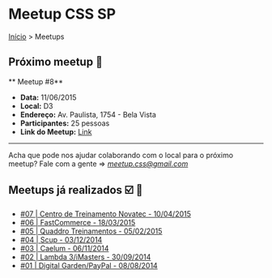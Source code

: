 Meetup CSS SP
======

[Início](../README.md) > Meetups

## Próximo meetup :calendar:

** Meetup #8**

* **Data:** 11/06/2015
* **Local:** D3
* **Endereço:** Av. Paulista, 1754 - Bela Vista
* **Participantes:** 25 pessoas
* **Link do Meetup:** [Link](http://www.meetup.com/CSS-SP/events/222938266/) 

---------------------------------------

Acha que pode nos ajudar colaborando com o local para o próximo meetup? Fale com a gente => *meetup.css@gmail.com*

## Meetups já realizados :ballot_box_with_check: :facepunch:

* [#07 | Centro de Treinamento Novatec - 10/04/2015](meetups/07.md)
* [#06 | FastCommerce - 18/03/2015](meetups/06.md)
* [#05 | Quaddro Treinamentos - 05/02/2015](meetups/05.md)
* [#04 | Scup - 03/12/2014](meetups/04.md)
* [#03 | Caelum - 06/11/2014](meetups/03.md)
* [#02 | Lambda 3/iMasters - 30/09/2014](meetups/02.md)
* [#01 | Digital Garden/PayPal - 08/08/2014](meetups/01.md)
